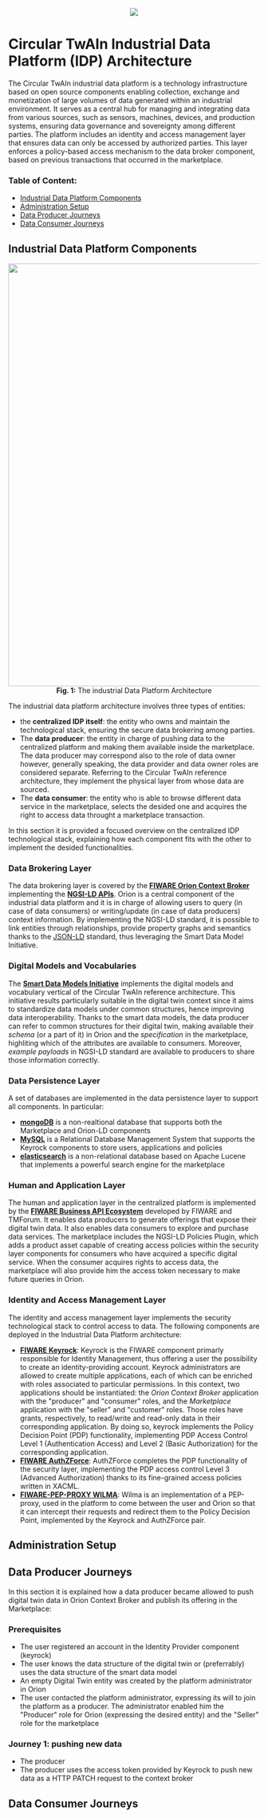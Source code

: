 
<p align="center">
  <img  src="https://github.com/Engineering-Research-and-Development/circular-twain_industrial_data_platform/assets/103200695/48c05e6d-ccbc-488f-97f9-bce4cbde07f2">
</p>


# Circular TwAIn Industrial Data Platform (IDP) Architecture


The Circular TwAIn industrial data platform is a technology infrastructure based on open source components enabling collection, exchange and monetization of large volumes of data generated within an industrial environment. It serves as a central hub for managing and integrating data from various sources, such as sensors, machines, devices, and production systems, ensuring data governance and sovereignty among different parties. The platform includes an identity and access management layer that ensures data can only be accessed by authorized parties. This layer enforces a policy-based access mechanism to the data broker component, based on previous transactions that occurred in the marketplace.
 

### Table of Content:
- [Industrial Data Platform Components](#industrial-data-platform-components)
- [Administration Setup](#administration-setup)
- [Data Producer Journeys](#data-producer-journeys)
- [Data Consumer Journeys](#data-consumer-journeys)


## Industrial Data Platform Components

<p align="center">
 <img width=845 heigth=460 src="https://github.com/Engineering-Research-and-Development/circular-twain_industrial_data_platform/assets/103200695/cffb084b-9b9b-40ee-af25-1e225d0e9657">
  <br />
  <b>Fig. 1:</b> The industrial Data Platform Architecture
</p>





The industrial data platform architecture involves three types of entities:
- the **centralized IDP itself**: the entity who owns and maintain the technological stack, ensuring the secure data brokering among parties.
- The **data producer**: the entity in charge of pushing data to the centralized platform and making them available inside the marketplace. The data producer may correspond also to the role of data owner however, generally speaking, the data provider and data owner roles are considered separate. Referring to the Circular TwAIn reference architecture, they implement the physical layer from whose data are sourced.
- The **data consumer**: the entity who is able to browse different data service in the marketplace, selects the desided one and acquires the right to access data throught a marketplace transaction.

In this section it is provided a focused overview on the centralized IDP technological stack, explaining how each component fits with the other to implement the desided functionalities.


### Data Brokering Layer

The data brokering layer is covered by the [**FIWARE Orion Context Broker**](https://fiware-orion.readthedocs.io/en/master/) implementing the [**NGSI-LD APIs**](https://www.etsi.org/deliver/etsi_gs/CIM/001_099/009/01.04.01_60/gs_cim009v010401p.pdf). Orion is a central component of the industrial data platform and it is in charge of allowing users to query (in case of data consumers) or writing/update (in case of data producers) context information. By implementing the NGSI-LD standard, it is possible to link entities through relationships, provide property graphs and semantics thanks to the [JSON-LD](https://json-ld.org/) standard, thus leveraging the Smart Data Model Initiative.


### Digital Models and Vocabularies

The [**Smart Data Models Initiative**](https://www.fiware.org/smart-data-models/) implements the digital models and vocabulary vertical of the Circular TwAIn reference architecture. This initiative results particularly suitable in the digital twin context since it aims to standardize data models under common structures, hence improving data interoperability. Thanks to the smart data models, the data producer can refer to common structures for their digital twin, making available their *schema* (or a part of it) in Orion and the *specification* in the marketplace, highliting which of the attributes are available to consumers. Moreover, *example payloads* in NGSI-LD standard are available to producers to share those information correctly.


### Data Persistence Layer

A set of databases are implemented in the data persistence layer to support all components. In particular:
- [**mongoDB**](https://www.mongodb.com/docs/) is a non-realtional database that supports both the Marketplace and Orion-LD components
- [**MySQL**](https://dev.mysql.com/doc/) is a Relational Database Management System that supports the Keyrock components to store users, applications and policies
- [**elasticsearch**](https://www.elastic.co/guide/index.html) is a non-relational database based on Apache Lucene that implements a powerful search engine for the marketplace


### Human and Application Layer

The human and application layer in the centralized platform is implemented by the [**FIWARE Business API Ecosystem**](https://business-api-ecosystem.readthedocs.io/en/latest/) developed by FIWARE and TMForum. It enables data producers to generate offerings that expose their digital twin data. It also enables data consumers to explore and purchase data services. The marketplace includes the NGSI-LD Policies Plugin, which adds a product asset capable of creating access policies within the security layer components for consumers who have acquired a specific digital service. When the consumer acquires rights to access data, the marketplace will also provide him the access token necessary to make future queries in Orion.


### Identity and Access Management Layer

The identity and access management layer implements the security technological stack to control access to data. The following components are deployed in the Industrial Data Platform architecture:
- [**FIWARE Keyrock**](https://fiware-idm.readthedocs.io/en/latest/): Keyrock is the FIWARE component primarly responsible for Identity Management, thus offering a user the possibility to create an identity-providing account. Keyrock administrators are allowed to create multiple applications, each of which can be enriched with roles associated to particular permissions. In this context, two applications should be instantiated: the *Orion Context Broker* application with the "producer" and "consumer" roles, and the *Marketplace* application with the "seller" and "customer" roles. Those roles have grants, respectively, to read/write and read-only data in their corresponding application. By doing so, keyrock implements the Policy Decision Point (PDP) functionality, implementing PDP Access Control Level 1 (Authentication Access) and Level 2 (Basic Authorization) for the corresponding application.
- [**FIWARE AuthZForce**](https://authzforce-ce-fiware.readthedocs.io/en/latest/): AuthZForce completes the PDP functionality of the security layer, implementing the PDP access control Level 3 (Advanced Authorization) thanks to its fine-grained access policies written in XACML.
- [**FIWARE-PEP-PROXY WILMA**](https://fiware-pep-proxy.readthedocs.io/en/latest/): Wilma is an implementation of a PEP-proxy, used in the platform to come between the user and Orion so that it can intercept their requests and redirect them to the Policy Decision Point, implemented by the Keyrock and AuthZForce pair. 



## Administration Setup




## Data Producer Journeys

In this section it is explained how a data producer became allowed to push digital twin data in Orion Context Broker and publish its offering in the Marketplace:

### Prerequisites
- The user registered an account in the Identity Provider component (keyrock)
- The user knows the data structure of the digital twin or (preferrably) uses the data structure of the smart data model
- An empty Digital Twin entity was created by the platform administrator in Orion
- The user contacted the platform administrator, expressing its will to join the platform as a producer. The administrator enabled him the "Producer" role for Orion (expressing the desired entity) and the "Seller" role for the marketplace

### Journey 1: pushing new data

- The producer
- The producer uses the access token provided by Keyrock to push new data as a HTTP PATCH request to the context broker





## Data Consumer Journeys

